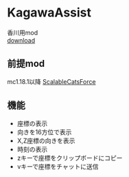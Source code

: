 # KagawaAssist

香川用mod  
[download](https://github.com/yuuki1293/KagawaAssist/releases/)

## 前提mod
mc1.18.1以降 [ScalableCatsForce](https://www.curseforge.com/minecraft/mc-mods/scalable-cats-force/files/3759354)

## 機能
- 座標の表示
- 向きを16方位で表示
- X,Z座標の向きを表示
- 時刻の表示
- zキーで座標をクリップボードにコピー
- vキーで座標をチャットに送信
